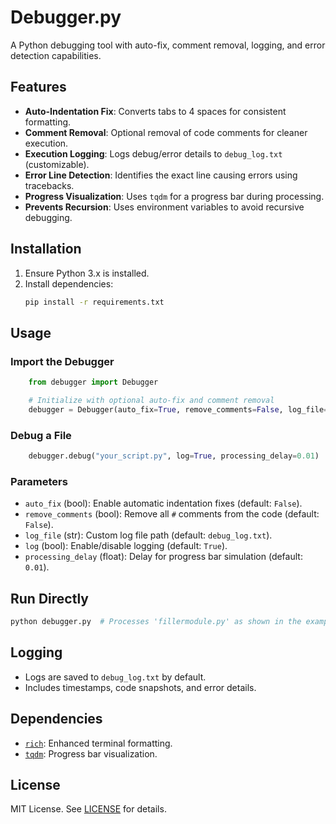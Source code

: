 # Debugger.py

A Python debugging tool with auto-fix, comment removal, logging, and error detection capabilities.

## Features

- **Auto-Indentation Fix**: Converts tabs to 4 spaces for consistent formatting.
- **Comment Removal**: Optional removal of code comments for cleaner execution.
- **Execution Logging**: Logs debug/error details to `debug_log.txt` (customizable).
- **Error Line Detection**: Identifies the exact line causing errors using tracebacks.
- **Progress Visualization**: Uses `tqdm` for a progress bar during processing.
- **Prevents Recursion**: Uses environment variables to avoid recursive debugging.

## Installation

1. Ensure Python 3.x is installed.
2. Install dependencies:
    ```bash
    pip install -r requirements.txt
    ```

## Usage

### Import the Debugger
```python
    from debugger import Debugger

    # Initialize with optional auto-fix and comment removal
    debugger = Debugger(auto_fix=True, remove_comments=False, log_file="custom_log.txt")
```

### Debug a File
```python
    debugger.debug("your_script.py", log=True, processing_delay=0.01)
```

### Parameters
- `auto_fix` (bool): Enable automatic indentation fixes (default: `False`).
- `remove_comments` (bool): Remove all `#` comments from the code (default: `False`).
- `log_file` (str): Custom log file path (default: `debug_log.txt`).
- `log` (bool): Enable/disable logging (default: `True`).
- `processing_delay` (float): Delay for progress bar simulation (default: `0.01`).

## Run Directly
```bash
python debugger.py  # Processes 'fillermodule.py' as shown in the example
```

## Logging
- Logs are saved to `debug_log.txt` by default.
- Includes timestamps, code snapshots, and error details.

## Dependencies
- [`rich`](https://github.com/Textualize/rich): Enhanced terminal formatting.
- [`tqdm`](https://github.com/tqdm/tqdm): Progress bar visualization.

## License
MIT License. See [LICENSE](LICENSE) for details.
